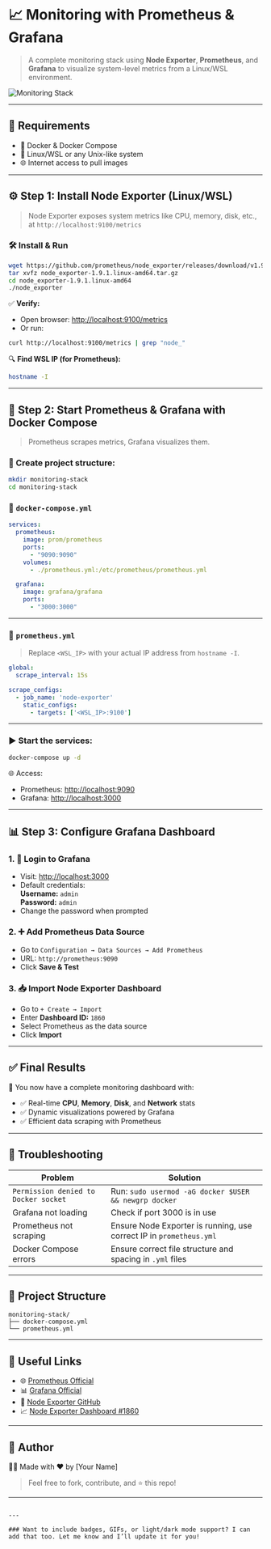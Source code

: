
# 📈 Monitoring with Prometheus & Grafana

> A complete monitoring stack using **Node Exporter**, **Prometheus**, and **Grafana** to visualize system-level metrics from a Linux/WSL environment.

![Monitoring Stack](https://user-images.githubusercontent.com/674621/125844438-19d29c60-6a0b-4c61-b993-d22879f97b47.png)

---

## 🧰 Requirements

- 🐳 Docker & Docker Compose
- 🐧 Linux/WSL or any Unix-like system
- 🌐 Internet access to pull images

---

## ⚙️ Step 1: Install Node Exporter (Linux/WSL)

> Node Exporter exposes system metrics like CPU, memory, disk, etc., at `http://localhost:9100/metrics`

### 🛠 Install & Run

```bash
wget https://github.com/prometheus/node_exporter/releases/download/v1.9.1/node_exporter-1.9.1.linux-amd64.tar.gz
tar xvfz node_exporter-1.9.1.linux-amd64.tar.gz
cd node_exporter-1.9.1.linux-amd64
./node_exporter
```

✅ **Verify:**
- Open browser: [http://localhost:9100/metrics](http://localhost:9100/metrics)
- Or run:
```bash
curl http://localhost:9100/metrics | grep "node_"
```

🔍 **Find WSL IP (for Prometheus):**
```bash
hostname -I
```

---

## 🐳 Step 2: Start Prometheus & Grafana with Docker Compose

> Prometheus scrapes metrics, Grafana visualizes them.

### 📁 Create project structure:
```bash
mkdir monitoring-stack
cd monitoring-stack
```

### 📄 `docker-compose.yml`
```yaml
services:
  prometheus:
    image: prom/prometheus
    ports:
      - "9090:9090"
    volumes:
      - ./prometheus.yml:/etc/prometheus/prometheus.yml

  grafana:
    image: grafana/grafana
    ports:
      - "3000:3000"
```

---

### 📄 `prometheus.yml`

> Replace `<WSL_IP>` with your actual IP address from `hostname -I`.

```yaml
global:
  scrape_interval: 15s

scrape_configs:
  - job_name: 'node-exporter'
    static_configs:
      - targets: ['<WSL_IP>:9100']
```

---

### ▶️ Start the services:

```bash
docker-compose up -d
```

🌐 Access:
- Prometheus: [http://localhost:9090](http://localhost:9090)
- Grafana: [http://localhost:3000](http://localhost:3000)

---

## 📊 Step 3: Configure Grafana Dashboard

### 1. 🧾 Login to Grafana

- Visit: [http://localhost:3000](http://localhost:3000)
- Default credentials:  
  **Username:** `admin`  
  **Password:** `admin`  
- Change the password when prompted

### 2. ➕ Add Prometheus Data Source

- Go to `Configuration → Data Sources → Add Prometheus`
- URL: `http://prometheus:9090`
- Click **Save & Test**

### 3. 📥 Import Node Exporter Dashboard

- Go to `+ Create → Import`
- Enter **Dashboard ID:** `1860`
- Select Prometheus as the data source
- Click **Import**

---

## ✅ Final Results

🎉 You now have a complete monitoring dashboard with:

- ✅ Real-time **CPU**, **Memory**, **Disk**, and **Network** stats
- ✅ Dynamic visualizations powered by Grafana
- ✅ Efficient data scraping with Prometheus

---

## 🔧 Troubleshooting

| Problem | Solution |
|--------|----------|
| `Permission denied to Docker socket` | Run: `sudo usermod -aG docker $USER && newgrp docker` |
| Grafana not loading | Check if port 3000 is in use |
| Prometheus not scraping | Ensure Node Exporter is running, use correct IP in `prometheus.yml` |
| Docker Compose errors | Ensure correct file structure and spacing in `.yml` files |

---

## 📂 Project Structure

```
monitoring-stack/
├── docker-compose.yml
└── prometheus.yml
```

---

## 🧠 Useful Links

- 🌐 [Prometheus Official](https://prometheus.io/)
- 📊 [Grafana Official](https://grafana.com/)
- 🧪 [Node Exporter GitHub](https://github.com/prometheus/node_exporter)
- 📈 [Node Exporter Dashboard #1860](https://grafana.com/grafana/dashboards/1860)

---

## 🙌 Author

👨‍💻 Made with ❤️ by [Your Name]

> Feel free to fork, contribute, and ⭐ this repo!

---
```

---

### Want to include badges, GIFs, or light/dark mode support? I can add that too. Let me know and I’ll update it for you!
